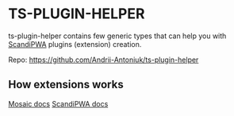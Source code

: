 # TS-PLUGIN-HELPER
ts-plugin-helper contains few generic types that can help you with [ScandiPWA](https://scandipwa.com/) plugins (extension) creation.

Repo: https://github.com/Andrii-Antoniuk/ts-plugin-helper

## How extensions works
[Mosaic docs](https://docs.mosaic.js.org/)
[ScandiPWA docs](https://docs.create-scandipwa-app.com/extensions/application-plugins)